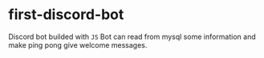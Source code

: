 # first-discord-bot
Discord bot builded with `JS` 
Bot can read from mysql some information and make ping pong give welcome messages.
